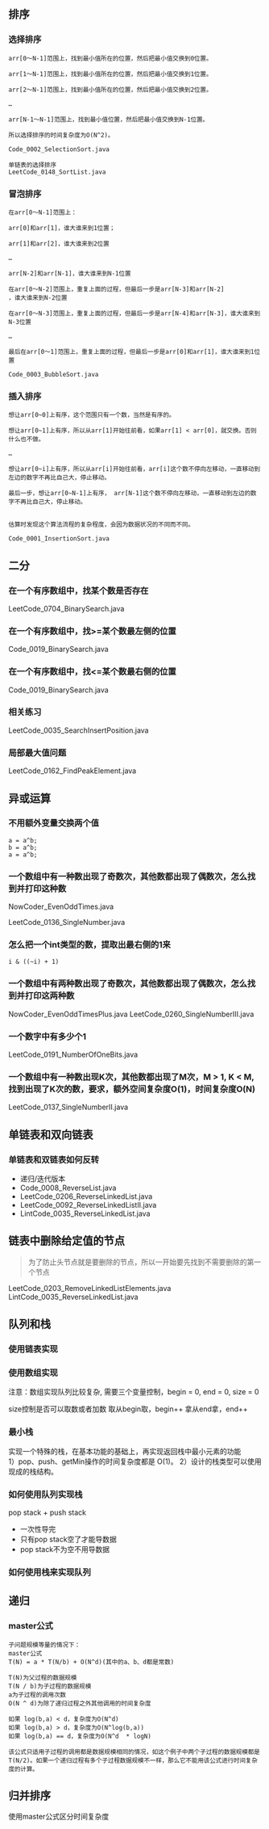 ## 排序

### 选择排序

```
arr[0～N-1]范围上，找到最小值所在的位置，然后把最小值交换到0位置。

arr[1～N-1]范围上，找到最小值所在的位置，然后把最小值交换到1位置。

arr[2～N-1]范围上，找到最小值所在的位置，然后把最小值交换到2位置。

…

arr[N-1～N-1]范围上，找到最小值位置，然后把最小值交换到N-1位置。

所以选择排序的时间复杂度为O(N^2)。

Code_0002_SelectionSort.java

单链表的选择排序
LeetCode_0148_SortList.java
```

### 冒泡排序

```
在arr[0～N-1]范围上：

arr[0]和arr[1]，谁大谁来到1位置；

arr[1]和arr[2]，谁大谁来到2位置

…

arr[N-2]和arr[N-1]，谁大谁来到N-1位置

在arr[0～N-2]范围上，重复上面的过程，但最后一步是arr[N-3]和arr[N-2]
，谁大谁来到N-2位置

在arr[0～N-3]范围上，重复上面的过程，但最后一步是arr[N-4]和arr[N-3]，谁大谁来到N-3位置

…

最后在arr[0～1]范围上，重复上面的过程，但最后一步是arr[0]和arr[1]，谁大谁来到1位置

Code_0003_BubbleSort.java
```

### 插入排序


```
想让arr[0~0]上有序，这个范围只有一个数，当然是有序的。

想让arr[0~1]上有序，所以从arr[1]开始往前看，如果arr[1] < arr[0]，就交换。否则什么也不做。

…

想让arr[0~i]上有序，所以从arr[i]开始往前看，arr[i]这个数不停向左移动，一直移动到左边的数字不再比自己大，停止移动。

最后一步，想让arr[0~N-1]上有序， arr[N-1]这个数不停向左移动，一直移动到左边的数字不再比自己大，停止移动。


估算时发现这个算法流程的复杂程度，会因为数据状况的不同而不同。

Code_0001_InsertionSort.java
```

## 二分

### 在一个有序数组中，找某个数是否存在 

LeetCode_0704_BinarySearch.java

### 在一个有序数组中，找>=某个数最左侧的位置 

Code_0019_BinarySearch.java

### 在一个有序数组中，找<=某个数最右侧的位置 

Code_0019_BinarySearch.java

### 相关练习

LeetCode_0035_SearchInsertPosition.java

### 局部最大值问题 

LeetCode_0162_FindPeakElement.java


## 异或运算

### 不用额外变量交换两个值

```
a = a^b;
b = a^b;
a = a^b;
```


### 一个数组中有一种数出现了奇数次，其他数都出现了偶数次，怎么找到并打印这种数 

NowCoder_EvenOddTimes.java

LeetCode_0136_SingleNumber.java

### 怎么把一个int类型的数，提取出最右侧的1来

```
i & ((~i) + 1)
```

### 一个数组中有两种数出现了奇数次，其他数都出现了偶数次，怎么找到并打印这两种数

NowCoder_EvenOddTimesPlus.java
LeetCode_0260_SingleNumberIII.java

### 一个数字中有多少个1

LeetCode_0191_NumberOfOneBits.java

### 一个数组中有一种数出现K次，其他数都出现了M次，M > 1,  K < M, 找到出现了K次的数，要求，额外空间复杂度O(1)，时间复杂度O(N)

LeetCode_0137_SingleNumberII.java


## 单链表和双向链表

### 单链表和双链表如何反转

- 递归/迭代版本
- Code_0008_ReverseList.java
- LeetCode_0206_ReverseLinkedList.java
- LeetCode_0092_ReverseLinkedListII.java
- LintCode_0035_ReverseLinkedList.java

## 链表中删除给定值的节点

> 为了防止头节点就是要删除的节点，所以一开始要先找到不需要删除的第一个节点

LeetCode_0203_RemoveLinkedListElements.java
LintCode_0035_ReverseLinkedList.java

## 队列和栈

### 使用链表实现

### 使用数组实现 

注意：数组实现队列比较复杂, 需要三个变量控制，begin = 0, end = 0, size = 0

size控制是否可以取数或者加数
取从begin取，begin++
拿从end拿，end++


### 最小栈

实现一个特殊的栈，在基本功能的基础上，再实现返回栈中最小元素的功能  
1）pop、push、getMin操作的时间复杂度都是 O(1)。 
2）设计的栈类型可以使用现成的栈结构。 


### 如何使用队列实现栈

pop stack + push stack
- 一次性导完
- 只有pop stack空了才能导数据
- pop stack不为空不用导数据

### 如何使用栈来实现队列


## 递归

### master公式

```
子问题规模等量的情况下：
master公式  
T(N) = a * T(N/b) + O(N^d)(其中的a、b、d都是常数)

T(N)为父过程的数据规模
T(N / b)为子过程的数据规模
a为子过程的调用次数
O(N ^ d)为除了递归过程之外其他调用的时间复杂度

如果 log(b,a) < d，复杂度为O(N^d)
如果 log(b,a) > d，复杂度为O(N^log(b,a))
如果 log(b,a) == d，复杂度为O(N^d  * logN)

该公式只适用子过程的调用都是数据规模相同的情况，如这个例子中两个子过程的数据规模都是T(N/2)。如果一个递归过程有多个子过程数据规模不一样，那么它不能用该公式进行时间复杂度的计算。

```

## 归并排序

使用master公式区分时间复杂度

 